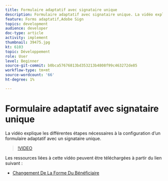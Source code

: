 ```yaml
---
title: Formulaire adaptatif avec signataire unique
description: Formulaire adaptatif avec signataire unique. La vidéo explique les différentes étapes nécessaires à la configuration d’un formulaire adaptatif avec un signataire unique.
feature: Forms adaptatif,Adobe Sign
topics: development
audience: developer
doc-type: article
activity: implement
thumbnail: 39475.jpg
kt: 6103
topic: Développement
role: User
level: Beginner
source-git-commit: b0bca57676813bd353213b4808f99c463272de85
workflow-type: tm+mt
source-wordcount: '66'
ht-degree: 1%

---
```


# Formulaire adaptatif avec signataire unique


La vidéo explique les différentes étapes nécessaires à la configuration d’un formulaire adaptatif avec un signataire unique.

>[!VIDEO](https://video.tv.adobe.com/v/39475/?quality=9&learn=on)

Les ressources liées à cette vidéo peuvent être téléchargées à partir du lien suivant :

* [Changement De La Forme Du Bénéficiaire ](assets/change-of-beneficiary-form.zip)
